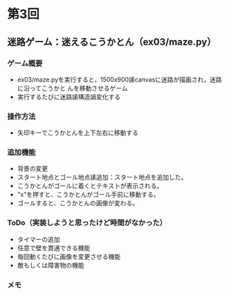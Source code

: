# 第3回
## 迷路ゲーム：迷えるこうかとん（ex03/maze.py）
### ゲーム概要
- ex03/maze.pyを実行すると，1500x900䛾canvasに迷路が描画され，迷路に沿ってこうかと
んを移動させるゲーム
- 実行するたびに迷路䛾構造䛿変化する
### 操作方法
- 矢印キーでこうかとんを上下左右に移動する
### 追加機能
- 背景の変更
- スタート地点とゴール地点䛾追加：スタート地点を追加した。
- こうかとんがゴールに着くとテキストが表示される。
- "x"を押すと、こうかとんがゴール手前に移動する。
- ゴールすると、こうかとんの画像が変わる。

### ToDo（実装しようと思ったけど時間がなかった）
- タイマーの追加
- 任意で壁を貫通できる機能
- 毎回動くたびに画像を変更させる機能
- 敵もしくは障害物の機能
### メモ